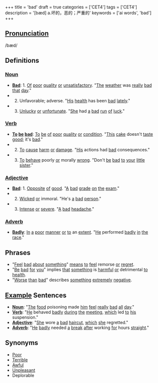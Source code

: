+++
title = 'bad'
draft = true
categories = ['CET4']
tags = ['CET4']
description = '[bæd] a.坏的，恶的；严重的'
keywords = ['ai words', 'bad']
+++

## [Pronunciation](/post/pronunciation/)
/bæd/

## Definitions
### [Noun](/post/noun/)
- **[Bad](/post/bad/)**: 1. [Of](/post/of/) [poor](/post/poor/) [quality](/post/quality/) [or](/post/or/) [unsatisfactory](/post/unsatisfactory/). "[The](/post/the/) [weather](/post/weather/) was [really](/post/really/) [bad](/post/bad/) [that](/post/that/) [day](/post/day/)."
- 2. Unfavorable; adverse. "[His](/post/his/) [health](/post/health/) has been [bad](/post/bad/) [lately](/post/lately/)."
- 3. [Unlucky](/post/unlucky/) [or](/post/or/) [unfortunate](/post/unfortunate/). "[She](/post/she/) had [a](/post/a/) [bad](/post/bad/) [run](/post/run/) [of](/post/of/) [luck](/post/luck/)."

### [Verb](/post/verb/)
- **[To](/post/to/) [be](/post/be/) [bad](/post/bad/)**: [To](/post/to/) [be](/post/be/) [of](/post/of/) [poor](/post/poor/) [quality](/post/quality/) [or](/post/or/) [condition](/post/condition/). "[This](/post/this/) [cake](/post/cake/) doesn't [taste](/post/taste/) [good](/post/good/); it's [bad](/post/bad/)."
- 2. [To](/post/to/) [cause](/post/cause/) [harm](/post/harm/) [or](/post/or/) [damage](/post/damage/). "[His](/post/his/) actions had [bad](/post/bad/) consequences."
- 3. [To](/post/to/) [behave](/post/behave/) poorly [or](/post/or/) morally [wrong](/post/wrong/). "Don't [be](/post/be/) [bad](/post/bad/) [to](/post/to/) [your](/post/your/) [little](/post/little/) [sister](/post/sister/)."

### [Adjective](/post/adjective/)
- **[Bad](/post/bad/)**: 1. [Opposite](/post/opposite/) [of](/post/of/) [good](/post/good/). "[A](/post/a/) [bad](/post/bad/) [grade](/post/grade/) [on](/post/on/) [the](/post/the/) [exam](/post/exam/)."
- 2. [Wicked](/post/wicked/) [or](/post/or/) immoral. "He's [a](/post/a/) [bad](/post/bad/) [person](/post/person/)."
- 3. [Intense](/post/intense/) [or](/post/or/) [severe](/post/severe/). "[A](/post/a/) [bad](/post/bad/) [headache](/post/headache/)."

### [Adverb](/post/adverb/)
- **[Badly](/post/badly/)**: [In](/post/in/) [a](/post/a/) [poor](/post/poor/) [manner](/post/manner/) [or](/post/or/) [to](/post/to/) an [extent](/post/extent/). "[He](/post/he/) performed [badly](/post/badly/) [in](/post/in/) [the](/post/the/) [race](/post/race/)."

## Phrases
- "[Feel](/post/feel/) [bad](/post/bad/) [about](/post/about/) [something](/post/something/)" [means](/post/means/) [to](/post/to/) [feel](/post/feel/) remorse [or](/post/or/) [regret](/post/regret/).
- "[Be](/post/be/) [bad](/post/bad/) [for](/post/for/) [you](/post/you/)" implies [that](/post/that/) [something](/post/something/) is [harmful](/post/harmful/) [or](/post/or/) detrimental [to](/post/to/) [health](/post/health/).
- "[Worse](/post/worse/) [than](/post/than/) [bad](/post/bad/)" describes [something](/post/something/) [extremely](/post/extremely/) [negative](/post/negative/).

## [Example](/post/example/) Sentences
- **[Noun](/post/noun/)**: "[The](/post/the/) [food](/post/food/) poisoning made [him](/post/him/) [feel](/post/feel/) [really](/post/really/) [bad](/post/bad/) [all](/post/all/) [day](/post/day/)."
- **[Verb](/post/verb/)**: "[He](/post/he/) behaved [badly](/post/badly/) [during](/post/during/) [the](/post/the/) [meeting](/post/meeting/), [which](/post/which/) led [to](/post/to/) [his](/post/his/) suspension."
- **[Adjective](/post/adjective/)**: "[She](/post/she/) wore [a](/post/a/) [bad](/post/bad/) [haircut](/post/haircut/), [which](/post/which/) [she](/post/she/) regretted."
- **[Adverb](/post/adverb/)**: "[He](/post/he/) [badly](/post/badly/) needed [a](/post/a/) [break](/post/break/) [after](/post/after/) working [for](/post/for/) hours [straight](/post/straight/)."

## Synonyms
- [Poor](/post/poor/)
- [Terrible](/post/terrible/)
- [Awful](/post/awful/)
- [Unpleasant](/post/unpleasant/)
- Deplorable
